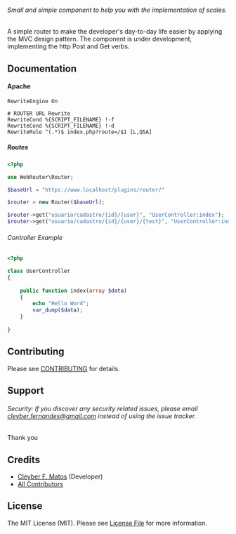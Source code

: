 
###### Small and simple component to help you with the implementation of scales.

A simple router to make the developer's day-to-day life easier by applying the MVC design pattern.
The component is under development, implementing the http Post and Get verbs.

## Documentation

#### Apache

```apacheconfig
RewriteEngine On

# ROUTER URL Rewrite
RewriteCond %{SCRIPT_FILENAME} !-f
RewriteCond %{SCRIPT_FILENAME} !-d
RewriteRule ^(.*)$ index.php?route=/$1 [L,QSA]
```
##### Routes

```php
<?php

use WebRouter\Router;

$baseUrl = "https://www.localhost/plugins/router/"

$router = new Router($baseUrl);

$router->get("usuario/cadastro/{id}/{user}", "UserController:index");
$router->get("usuario/cadastro/{id}/{user}/{test}", "UserController:index");

```

###### Controller Example

```php
<?php

class UserController
{
   
    public function index(array $data)
    {
        echo "Hello Word";
        var_dump($data);
    }
    
}
```


## Contributing

Please see [CONTRIBUTING](https://github.com/cleyber2010/router/blob/master/CONTRIBUTING.md) for details.

## Support

###### Security: If you discover any security related issues, please email cleyber.fernandes@gmail.com instead of using the issue tracker.

Thank you

## Credits

- [Cleyber F. Matos](https://github.com/cleyber2010) (Developer)
- [All Contributors](https://github.com/cleyber2010/router/contributors)

## License

The MIT License (MIT). Please see [License File](https://github.com/cleyber2010/router/blob/master/LICENSE) for more
information.